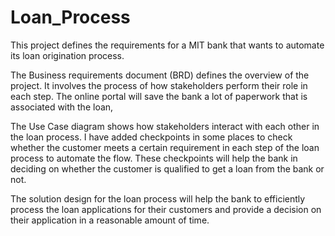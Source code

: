 # Loan_Process

This project defines the requirements for a MIT bank that wants to automate its loan origination process.

The Business requirements document (BRD) defines the overview of the project. It involves the process of how stakeholders perform their role in each step. The online portal will save the bank a lot of paperwork that is associated with the loan,

The Use Case diagram shows how stakeholders interact with each other in the loan process. I have added checkpoints in some places to check whether the customer meets a certain requirement in each step of the loan process to automate the flow. These checkpoints will help the bank in deciding on whether the customer is qualified to get a loan from the bank or not.

The solution design for the loan process will help the bank to efficiently process the loan applications for their customers and provide a decision on their application in a reasonable amount of time.
